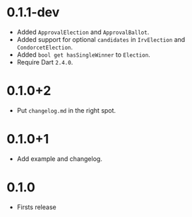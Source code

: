 # 0.1.1-dev

- Added `ApprovalElection` and `ApprovalBallot`.
- Added support for optional `candidates` in `IrvElection` and 
  `CondorcetElection`.
- Added `bool get hasSingleWinner` to `Election`.
- Require Dart `2.4.0`.

# 0.1.0+2

- Put `changelog.md` in the right spot.

# 0.1.0+1

- Add example and changelog.

# 0.1.0

- Firsts release
